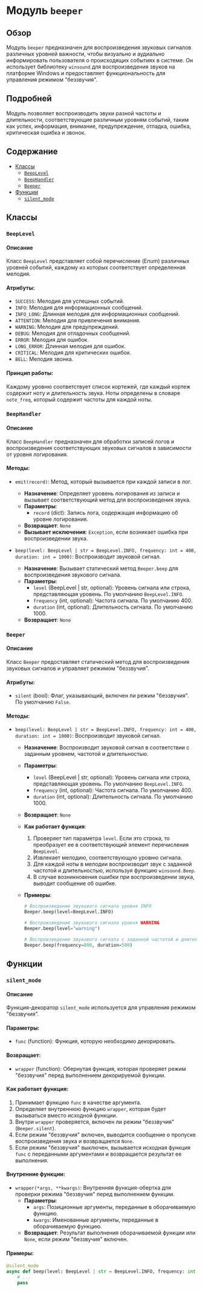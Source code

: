 # Модуль `beeper`

## Обзор

Модуль `beeper` предназначен для воспроизведения звуковых сигналов различных уровней важности, чтобы визуально и аудиально информировать пользователя о происходящих событиях в системе. Он использует библиотеку `winsound` для воспроизведения звуков на платформе Windows и предоставляет функциональность для управления режимом "беззвучия".

## Подробней

Модуль позволяет воспроизводить звуки разной частоты и длительности, соответствующие различным уровням событий, таким как успех, информация, внимание, предупреждение, отладка, ошибка, критическая ошибка и звонок.

## Содержание

- [Классы](#Классы)
  - [`BeepLevel`](#BeepLevel)
  - [`BeepHandler`](#BeepHandler)
  - [`Beeper`](#Beeper)
- [Функции](#Функции)
  - [`silent_mode`](#silent_mode)

## Классы

### `BeepLevel`

#### Описание
Класс `BeepLevel` представляет собой перечисление (Enum) различных уровней событий, каждому из которых соответствует определенная мелодия.

#### Атрибуты:
- `SUCCESS`: Мелодия для успешных событий.
- `INFO`: Мелодия для информационных сообщений.
- `INFO_LONG`: Длинная мелодия для информационных сообщений.
- `ATTENTION`: Мелодия для привлечения внимания.
- `WARNING`: Мелодия для предупреждений.
- `DEBUG`: Мелодия для отладочных сообщений.
- `ERROR`: Мелодия для ошибок.
- `LONG_ERROR`: Длинная мелодия для ошибок.
- `CRITICAL`: Мелодия для критических ошибок.
- `BELL`: Мелодия звонка.

#### Принцип работы:
Каждому уровню соответствует список кортежей, где каждый кортеж содержит ноту и длительность звука. Ноты определены в словаре `note_freq`, который содержит частоты для каждой ноты.

### `BeepHandler`

#### Описание
Класс `BeepHandler` предназначен для обработки записей логов и воспроизведения соответствующих звуковых сигналов в зависимости от уровня логирования.

#### Методы:

- `emit(record)`: Метод, который вызывается при каждой записи в лог.
    - **Назначение**: Определяет уровень логирования из записи и вызывает соответствующий метод для воспроизведения звука.
    - **Параметры**:
        - `record` (dict): Запись лога, содержащая информацию об уровне логирования.
    - **Возвращает**: `None`
    - **Вызывает исключения**: `Exception`, если возникает ошибка при воспроизведении звука.

- `beep(level: BeepLevel | str = BeepLevel.INFO, frequency: int = 400, duration: int = 1000)`: Воспроизводит звуковой сигнал.
    - **Назначение**: Вызывает статический метод `Beeper.beep` для воспроизведения звукового сигнала.
    - **Параметры**:
        - `level` (BeepLevel | str, optional): Уровень сигнала или строка, представляющая уровень. По умолчанию `BeepLevel.INFO`.
        - `frequency` (int, optional): Частота сигнала. По умолчанию 400.
        - `duration` (int, optional): Длительность сигнала. По умолчанию 1000.
    - **Возвращает**: `None`

### `Beeper`

#### Описание
Класс `Beeper` предоставляет статический метод для воспроизведения звуковых сигналов и управляет режимом "беззвучия".

#### Атрибуты:
- `silent` (bool): Флаг, указывающий, включен ли режим "беззвучия". По умолчанию `False`.

#### Методы:

- `beep(level: BeepLevel | str = BeepLevel.INFO, frequency: int = 400, duration: int = 1000)`: Воспроизводит звуковой сигнал.
    - **Назначение**: Воспроизводит звуковой сигнал в соответствии с заданным уровнем, частотой и длительностью.
    - **Параметры**:
        - `level` (BeepLevel | str, optional): Уровень сигнала или строка, представляющая уровень. По умолчанию `BeepLevel.INFO`.
        - `frequency` (int, optional): Частота сигнала. По умолчанию 400.
        - `duration` (int, optional): Длительность сигнала. По умолчанию 1000.
    - **Возвращает**: `None`
    - **Как работает функция**:
        1. Проверяет тип параметра `level`. Если это строка, то преобразует ее в соответствующий элемент перечисления `BeepLevel`.
        2. Извлекает мелодию, соответствующую уровню сигнала.
        3. Для каждой ноты в мелодии воспроизводит звук с заданной частотой и длительностью, используя функцию `winsound.Beep`.
        4. В случае возникновения ошибки при воспроизведении звука, выводит сообщение об ошибке.

    - **Примеры**:
        ```python
        # Воспроизведение звукового сигнала уровня INFO
        Beeper.beep(level=BeepLevel.INFO)

        # Воспроизведение звукового сигнала уровня WARNING
        Beeper.beep(level="warning")

        # Воспроизведение звукового сигнала с заданной частотой и длительностью
        Beeper.beep(frequency=800, duration=500)
        ```

## Функции

### `silent_mode`

#### Описание
Функция-декоратор `silent_mode` используется для управления режимом "беззвучия".

#### Параметры:
- `func` (function): Функция, которую необходимо декорировать.

#### Возвращает:
- `wrapper` (function): Обернутая функция, которая проверяет режим "беззвучия" перед выполнением декорируемой функции.

#### Как работает функция:
1. Принимает функцию `func` в качестве аргумента.
2. Определяет внутреннюю функцию `wrapper`, которая будет вызываться вместо исходной функции.
3. Внутри `wrapper` проверяется, включен ли режим "беззвучия" (`Beeper.silent`).
4. Если режим "беззвучия" включен, выводится сообщение о пропуске воспроизведения звука и возвращается `None`.
5. Если режим "беззвучия" выключен, вызывается исходная функция `func` с переданными аргументами и возвращается результат ее выполнения.

#### Внутренние функции:
- `wrapper(*args, **kwargs)`: Внутренняя функция-обертка для проверки режима "беззвучия" перед выполнением функции.
    - **Параметры**:
        - `args`: Позиционные аргументы, переданные в оборачиваемую функцию.
        - `kwargs`: Именованные аргументы, переданные в оборачиваемую функцию.
    - **Возвращает**: Результат выполнения оборачиваемой функции или `None`, если режим "беззвучия" включен.

#### Примеры:
```python
@silent_mode
async def beep(level: BeepLevel | str = BeepLevel.INFO, frequency: int = 400, duration: int = 1000) -> None:
    # ...
    pass
```
```